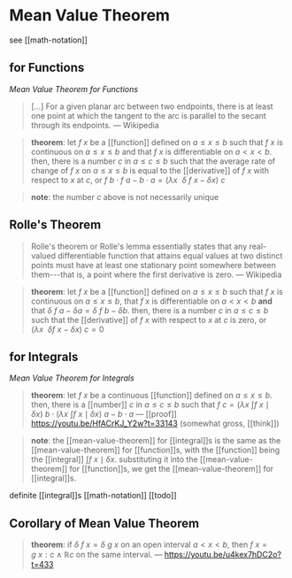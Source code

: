 # Mean Value Theorem

see [[math-notation]]

## for Functions

_Mean Value Theorem for Functions_

> [...] For a given planar arc between two endpoints, there is at least one point at which the tangent to the arc is parallel to the secant through its endpoints. &mdash; Wikipedia

> **theorem**: let $f\ x$ be a [[function]] defined on $a \le x \le b$ such that $f\ x$ is continuous on $a \le x \le b$ and that $f\ x$ is differentiable on $a < x < b$. then, there is a number $c$ in $a \le c \le b$ such that the average rate of change of $f\ x$ on $a \le x \le b$ is equal to the [[derivative]] of $f\ x$ with respect to $x$ at $c$, or $f\ b \cdot f\ a - b \cdot a = (\lambda x\ \ \delta\ f\ x - \delta x)\ c$

> **note**: the number $c$ above is not necessarily unique

## Rolle's Theorem

> Rolle's theorem or Rolle's lemma essentially states that any real-valued differentiable function that attains equal values at two distinct points must have at least one stationary point somewhere between them---that is, a point where the first derivative is zero. &mdash; Wikipedia

> **theorem**: let $f\ x$ be a [[function]] defined on $a \le x \le b$ such that $f\ x$ is continuous on $a \le x \le b$, that $f\ x$ is differentiable on $a < x < b$ **and** that $\delta\ f\ a - \delta a = \delta\ f\ b - \delta b$. then, there is a number $c$ in $a \le c \le b$ such that the [[derivative]] of $f\ x$ with respect to $x$ at $c$ is zero, or $(\lambda x\ \ \delta f\ x - \delta x)\ c = 0$

## for Integrals

_Mean Value Theorem for Integrals_

> **theorem**: let $f\ x$ be a continuous [[function]] defined on $a \le x \le b$. then, there is a [[number]] $c$ in $a \le c \le b$ such that $f\ c = (\lambda x\ \int f\ x \mid \delta x)\ b \cdot (\lambda x\ \int f\ x \mid \delta x)\ a - b \cdot a$ &mdash; [[proof]] <https://youtu.be/HfACrKJ_Y2w?t=33143> (somewhat gross, [[think]])

> **note**: the [[mean-value-theorem]] for [[integral]]s is the same as the [[mean-value-theorem]] for [[function]]s, with the [[function]] being the [[integral]] $\int f\ x \mid \delta x$. substituting it into the [[mean-value-theorem]] for [[function]]s, we get the [[mean-value-theorem]] for [[integral]]s.

definite [[integral]]s [[math-notation]] [[todo]]

## Corollary of Mean Value Theorem

> **theorem**: if $\delta\ f\ x = \delta\ g\ x$ on an open interval $a < x < b$, then $f\ x = g\ x : c \land \mathbb R c$ on the same interval. &mdash; <https://youtu.be/u4kex7hDC2o?t=433>

